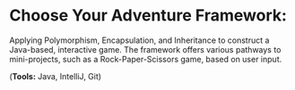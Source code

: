 # Choose Your Adventure Framework: 

Applying Polymorphism, Encapsulation, and Inheritance to construct a Java-based, interactive game. The framework offers various pathways to mini-projects, such as a Rock-Paper-Scissors game, based on user input.

(**Tools:** Java, IntelliJ, Git)

